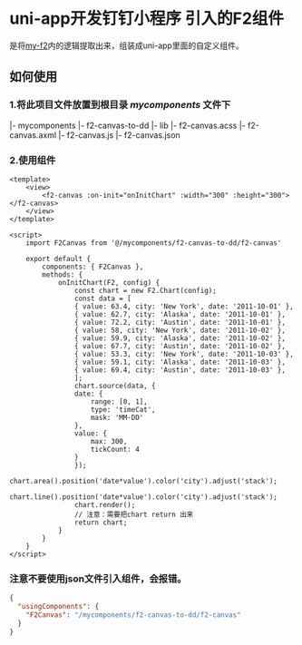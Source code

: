 # uni-app开发钉钉小程序 引入的F2组件

是将[my-f2](https://github.com/antvis/my-f2)内的逻辑提取出来，组装成uni-app里面的自定义组件。

## 如何使用

### 1.将此项目文件放置到根目录 *mycomponents* 文件下

|- mycomponents
    |- f2-canvas-to-dd
        |- lib
        |- f2-canvas.acss
        |- f2-canvas.axml
        |- f2-canvas.js
        |- f2-canvas.json

### 2.使用组件

```vue
<template>
    <view>
        <f2-canvas :on-init="onInitChart" :width="300" :height="300"></f2-canvas>
    </view>
</template>

<script>
    import F2Canvas from '@/mycomponents/f2-canvas-to-dd/f2-canvas'

    export default {
        components: { F2Canvas },
        methods: {  
            onInitChart(F2, config) {
                const chart = new F2.Chart(config);
                const data = [
                { value: 63.4, city: 'New York', date: '2011-10-01' },
                { value: 62.7, city: 'Alaska', date: '2011-10-01' },
                { value: 72.2, city: 'Austin', date: '2011-10-01' },
                { value: 58, city: 'New York', date: '2011-10-02' },
                { value: 59.9, city: 'Alaska', date: '2011-10-02' },
                { value: 67.7, city: 'Austin', date: '2011-10-02' },
                { value: 53.3, city: 'New York', date: '2011-10-03' },
                { value: 59.1, city: 'Alaska', date: '2011-10-03' },
                { value: 69.4, city: 'Austin', date: '2011-10-03' },
                ];
                chart.source(data, {
                date: {
                    range: [0, 1],
                    type: 'timeCat',
                    mask: 'MM-DD'
                },
                value: {
                    max: 300,
                    tickCount: 4
                }
                });
                chart.area().position('date*value').color('city').adjust('stack');
                chart.line().position('date*value').color('city').adjust('stack');
                chart.render();
                // 注意：需要把chart return 出来
                return chart;
            }
        }
    }
</script>
```

### 注意不要使用json文件引入组件，会报错。

```json
{
  "usingComponents": {
    "F2Canvas": "/mycomponents/f2-canvas-to-dd/f2-canvas"
  }
}
```